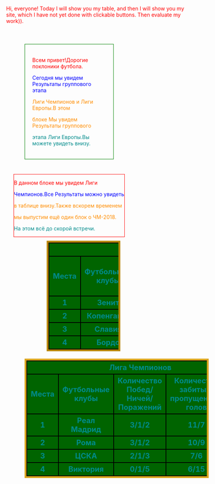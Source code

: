 Hi, everyone! Today I will show you my table, and then I will show you my site, which I have not yet done with clickable buttons. Then evaluate my work)).
<html>
<head></head>
<body>
    <div class="first">
        <p>Всем привет!Дорогие поклоники футбола.</p>
        <p>Сегодня мы увидем Результаты группового этапа</p>
        <p>Лиги Чемпионов и Лиги Европы.В этом</p>
        <p>блоке Мы увидем Результаты группового</p>
        <p>этапа Лиги Европы.Вы можете увидеть
        внизу.</p>
    </div>
    <div class="second">
        <p>В данном блоке мы увидем Лиги</p>
        <p>Чемпионов.Все Результаты можно увидеть</p>
        <p>в таблице внизу.Также вскорем временем</p>
        <p>мы выпустим ещё один блок о ЧМ-2018.</p>
        <p>На этом всё до скорой встречи.</p>
    </div>
        <table>
            <tr>
                <th class="center" colspan="7">Лига Европы</th>
            </tr>
            <tr>
                <th>Места</th>
                <th>Футбольные клубы</th>
                <th>Количество Побед/Ничей/Поражений</th>
                <th>Количество забитых/пропущенных голов</th>
                <th>Очки</th>
            </tr>
            <tr>
                <th>1</th>
                <th>Зенит</th>
                <th>4/2/0</th>
                <th>12/6</th>
                <th>14</th>
            </tr>
            <tr>
                <th>2</th>
                <th>Копенгаген</th>
                <th>2/2/2</th>
                <th>5/4</th>
                <th>8</th>
            </tr>
            <tr>
                <th>3</th>
                <th>Славия</th>
                <th>1/3/2</th>
                <th>5/7</th>
                <th>6</th>
            </tr>
            <tr>
                <th>4</th>
                <th>Бордо</th>
                <th>0/2/4</th>
                <th>6/12</th>
                <th>2</th>
            </tr>
        </table>
            <table class="Liga">
            <tr>
            <th class="center" colspan="7">Лига Чемпионов</th>
            </tr>
            <tr>
                    <th>Места</th>
                    <th>Футбольные клубы</th>
                    <th>Количество Побед/Ничей/Поражений</th>
                    <th>Количество забитых/пропущенных голов</th>
                    <th>Очки</th>
                </tr>
            <tr>
                <th>1</th>
                <th>Реал Мадрид</th>
                <th>3/1/2</th>
                <th>11/7</th>
                <th>10</th>
            </tr>
            <tr>
                <th>2</th>
                <th>Рома</th>
                <th>3/1/2</th>
                <th>10/9</th>
                <th>10</th>
            </tr>
            <tr>
                <th>3</th>
                <th>ЦСКА</th>
                <th>2/1/3</th>
                <th>7/6</th>
                <th>7</th>
            </tr>
            <tr>
                <th>4</th>
                <th>Виктория</th>
                <th>0/1/5</th>
                <th>6/15</th>
                <th>1</th>
            </tr>
        </table>
    </div>
</body>
</html>

<style>
* {
   padding: 0;
   margin: 0;
    }
.first {
    width: 200px;
    border: 1px solid green;
    padding: 20px;
    margin-left: 50px;
    margin-top: 40px;
    float: left;
}
.second {
    width: 300px;
    border: 1px solid red;
    margin-top: 40px;
    margin-left: 20px;
    display: inline-block;
}
.first:hover {
    width: 400px;
    color: goldenrod;
    cursor: pointer;
    font-size: 30px;
    border: 3px solid burlywood;
}
.second:hover {
    width: auto;
    text-align: right;
    padding: 20px;
    font-size: 25px;
    color: darkcyan;
    border: 4px solid cornflowerblue;
}
p:first-child {
    color: red;
}
p:last-child {
    color: darkcyan
}
p:nth-of-type(2) {
    color: blue
}
td {
    border: 2px solid black;
    color: darkcyan;
    font-size: 14px;
}
th.center {
    text-align: center;
}
th {
    border: 2px solid black;
    font-size: 20px;
}
th {
    width: 200px;
    margin-top: 20px;
    margin-left: 20px;
    border: 2px solid black;
    
}
th:hover {
    width: auto;
    text-align: center;
    padding: 20px;
    font-size: 25px;
    color: darkcyan;
    border: 4px solid goldenrod;
}
table {
    border: 5px solid darkgoldenrod;
    border-collapse: collapse;
    text-align: center;
    width: 200px;
    margin-top: 10px;
    margin-left: 110px;
    font-size: 20px;
}
.Liga:hover {
    width: 200px;
    color: goldenrod;
    cursor: pointer;
    font-size: 500px;
    padding:100px;
    border: 10px solid burlywood;
}
.Liga {
    border: 5px solid goldenrod;
    border-collapse: collapse;
    text-align: center;
    width: 500px;
    margin-top: 0px;
    margin-left: 50px;
}
tr {
    border-bottom: 1px solid black;
    background-color: darkgreen;
    color: darkcyan;
}
div>p {
    color:darkorange; 
}
</style>
